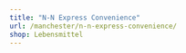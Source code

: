 ```yaml
---
title: "N-N Express Convenience"
url: /manchester/n-n-express-convenience/
shop: Lebensmittel
---
```

